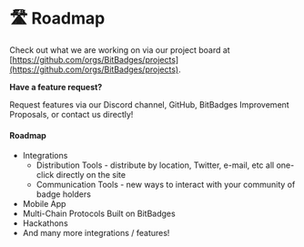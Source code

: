 # 🛣 Roadmap

Check out what we are working on via our project board at [https://github.com/orgs/BitBadges/projects](https://github.com/orgs/BitBadges/projects).

**Have a feature request?**&#x20;

Request features via our Discord channel, GitHub, BitBadges Improvement Proposals, or contact us directly!

#### Roadmap

* Integrations
  * Distribution Tools - distribute by location, Twitter, e-mail, etc all one-click directly on the site
  * Communication Tools - new ways to interact with your community of badge holders
* Mobile App
* Multi-Chain Protocols Built on BitBadges
* Hackathons
* And many more integrations / features!

